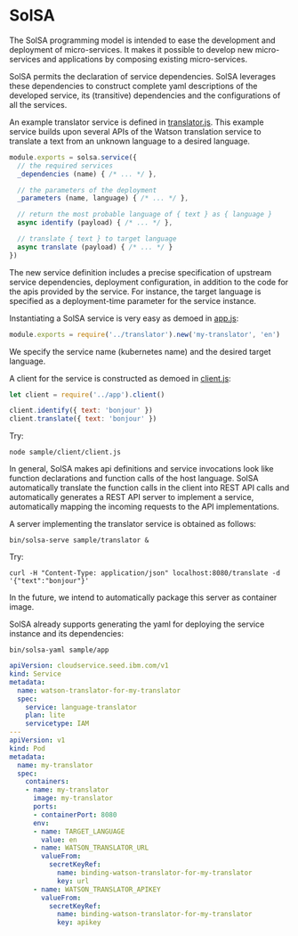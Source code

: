 # SolSA

The SolSA programming model is intended to ease the development and deployment
of micro-services. It makes it possible to develop new micro-services and
applications by composing existing micro-services.

SolSA permits the declaration of service dependencies. SolSA leverages these
dependencies to construct complete yaml descriptions of the developed service,
its (transitive) dependencies and the configurations of all the services.

An example translator service is defined in
[translator.js](sample/translator/translator.js). This example service builds
upon several APIs of the Watson translation service to translate a text from an
unknown language to a desired language.
```javascript
module.exports = solsa.service({
  // the required services
  _dependencies (name) { /* ... */ },

  // the parameters of the deployment
  _parameters (name, language) { /* ... */ },

  // return the most probable language of { text } as { language }
  async identify (payload) { /* ... */ },

  // translate { text } to target language
  async translate (payload) { /* ... */ }
})
```
The new service definition includes a precise specification of upstream service
dependencies, deployment configuration, in addition to the code for the apis
provided by the service. For instance, the target language is specified as a
deployment-time parameter for the service instance.

Instantiating a SolSA service is very easy as demoed in
[app.js](sample/app/app.js):
```javascript
module.exports = require('../translator').new('my-translator', 'en')
```
We specify the service name (kubernetes name) and the desired target language.

A client for the service is constructed as demoed in
[client.js](sample/client/client.js):
```javascript
let client = require('../app').client()

client.identify({ text: 'bonjour' })
client.translate({ text: 'bonjour' })
```
Try:
```
node sample/client/client.js
```
In general, SolSA makes api definitions and service invocations look like function declarations and function calls of the host language. SolSA automatically translate
the function calls in the client into REST API calls and automatically generates a
REST API server to implement a service, automatically mapping the incoming requests
to the API implementations.

A server implementing the translator service is obtained as follows:
```
bin/solsa-serve sample/translator &
```
Try:
```
curl -H "Content-Type: application/json" localhost:8080/translate -d '{"text":"bonjour"}'
```
In the future, we intend to automatically package this server as container
image.

SolSA already supports generating the yaml for deploying the service instance
and its dependencies:
```
bin/solsa-yaml sample/app
```
```yaml
apiVersion: cloudservice.seed.ibm.com/v1
kind: Service
metadata:
  name: watson-translator-for-my-translator
  spec:
    service: language-translator
    plan: lite
    servicetype: IAM
---
apiVersion: v1
kind: Pod
metadata:
  name: my-translator
  spec:
    containers:
    - name: my-translator
      image: my-translator
      ports:
      - containerPort: 8080
      env:
      - name: TARGET_LANGUAGE
        value: en
      - name: WATSON_TRANSLATOR_URL
        valueFrom:
          secretKeyRef:
            name: binding-watson-translator-for-my-translator
            key: url
      - name: WATSON_TRANSLATOR_APIKEY
        valueFrom:
          secretKeyRef:
            name: binding-watson-translator-for-my-translator
            key: apikey
```
